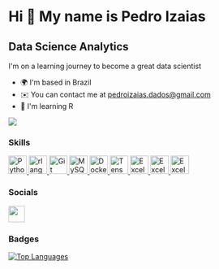 Hi 👋 My name is Pedro Izaias
=============================

Data Science Analytics
----------------------

I'm on a learning journey to become a great data scientist

* 🌍  I'm based in Brazil
* ✉️  You can contact me at [pedroizaias.dados@gmail.com](mailto:pedroizaias.dados@gmail.com)
* 🧠  I'm learning R

<a href="https://www.github.com/PedroIzaiasDSilva" target="_blank" rel="noreferrer"><img
src="https://img.shields.io/github/followers/PedroIzaiasDSilva?logo=github&style=for-the-badge&color=0891b2&labelColor=1c1917" /></a>
### Skills

<p align="left">
<a href="https://www.python.org/" target="_blank" rel="noreferrer">
  <img src="https://raw.githubusercontent.com/danielcranney/readme-generator/main/public/icons/skills/python-colored.svg" width="36" height="36" alt="Python" />
</a>
  <a href="https://www.r-project.org/" target="_blank" rel="noreferrer">
    <img src="https://raw.githubusercontent.com/danielcranney/readme-generator/main/public/icons/skills/rlang-colored.svg" width="36" height="36" alt="rlang" />
  </a>
  <a href="https://git-scm.com/" target="_blank" rel="noreferrer">
    <img src="https://raw.githubusercontent.com/danielcranney/readme-generator/main/public/icons/skills/git-colored.svg" width="36" height="36" alt="Git" />
  </a>
  <a href="https://www.mysql.com/" target="_blank" rel="noreferrer">
    <img src="https://raw.githubusercontent.com/danielcranney/readme-generator/main/public/icons/skills/mysql-colored.svg" width="36" height="36" alt="MySQL" />
  </a>
  <a href="https://www.docker.com/" target="_blank" rel="noreferrer">
    <img src="https://raw.githubusercontent.com/danielcranney/readme-generator/main/public/icons/skills/docker-colored.svg" width="36" height="36" alt="Docker" />
  </a>
  <a href="https://www.tensorflow.org/" target="_blank" rel="noreferrer">
    <img src="https://raw.githubusercontent.com/danielcranney/readme-generator/main/public/icons/skills/tensorflow-colored.svg" width="36" height="36" alt="TensorFlow" />
  </a>
    <a href="https://www.microsoft.com/pt-br/microsoft-365/excel" target="_blank" rel="noreferrer">
    <img src="https://cdn.icon-icons.com/icons2/2397/PNG/512/microsoft_office_excel_logo_icon_145720.png" width="36" height="36" alt="Excel" />
  </a>
  </a>
  <a href="https://powerbi.microsoft.com/pt-br/" target="_blank" rel="noreferrer">
    <img src="https://upload.wikimedia.org/wikipedia/commons/thumb/c/cf/New_Power_BI_Logo.svg/630px-New_Power_BI_Logo.svg.png" width="36" height="36" alt="Excel" />
  </a>
  <a href="https://www.tableau.com/pt-br" target="_blank" rel="noreferrer">
    <img src="https://cdn.iconscout.com/icon/free/png-256/free-tableau-5376637-4489897.png?f=webp" width="36" height="36" alt="Excel" />
  </a>
</p>

### Socials

<p align="left"> <a href="https://www.github.com/PedroIzaiasDSilva" target="_blank" rel="noreferrer"> <picture> <source media="(prefers-color-scheme: dark)" srcset="https://raw.githubusercontent.com/danielcranney/readme-generator/main/public/icons/socials/github-dark.svg" /> <source media="(prefers-color-scheme: light)" srcset="https://raw.githubusercontent.com/danielcranney/readme-generator/main/public/icons/socials/github.svg" /> <img src="https://raw.githubusercontent.com/danielcranney/readme-generator/main/public/icons/socials/github.svg" width="32" height="32" /> </picture> </a></p>

### Badges

<a href="https://github.com/PedroIzaiasDSilva" align="left"><img src="https://github-readme-stats.vercel.app/api/top-langs/?username=PedroIzaiasDSilva&langs_count=10&title_color=0891b2&text_color=ffffff&icon_color=0891b2&bg_color=1c1917&hide_border=true&locale=en&custom_title=Top%20%Languages" alt="Top Languages" /></a>
